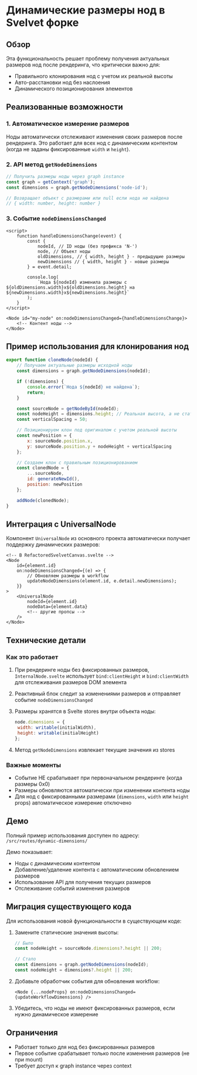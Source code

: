 # Динамические размеры нод в Svelvet форке

## Обзор

Эта функциональность решает проблему получения актуальных размеров нод после рендеринга, что критически важно для:

- Правильного клонирования нод с учетом их реальной высоты
- Авто-расстановки нод без наслоения
- Динамического позиционирования элементов

## Реализованные возможности

### 1. Автоматическое измерение размеров

Ноды автоматически отслеживают изменения своих размеров после рендеринга. Это работает для всех нод с динамическим контентом (когда не заданы фиксированные `width` и `height`).

### 2. API метод `getNodeDimensions`

```javascript
// Получить размеры ноды через graph instance
const graph = getContext('graph');
const dimensions = graph.getNodeDimensions('node-id');

// Возвращает объект с размерами или null если нода не найдена
// { width: number, height: number }
```

### 3. Событие `nodeDimensionsChanged`

```svelte
<script>
	function handleDimensionsChange(event) {
		const {
			nodeId, // ID ноды (без префикса 'N-')
			node, // Объект ноды
			oldDimensions, // { width, height } - предыдущие размеры
			newDimensions // { width, height } - новые размеры
		} = event.detail;

		console.log(
			`Нода ${nodeId} изменила размеры с ${oldDimensions.width}x${oldDimensions.height} на ${newDimensions.width}x${newDimensions.height}`
		);
	}
</script>

<Node id="my-node" on:nodeDimensionsChanged={handleDimensionsChange}>
	<!-- Контент ноды -->
</Node>
```

## Пример использования для клонирования нод

```javascript
export function cloneNode(nodeId) {
	// Получаем актуальные размеры исходной ноды
	const dimensions = graph.getNodeDimensions(nodeId);

	if (!dimensions) {
		console.error(`Нода ${nodeId} не найдена`);
		return;
	}

	const sourceNode = getNodeById(nodeId);
	const nodeHeight = dimensions.height; // Реальная высота, а не статическая
	const verticalSpacing = 50;

	// Позиционируем клон под оригиналом с учетом реальной высоты
	const newPosition = {
		x: sourceNode.position.x,
		y: sourceNode.position.y + nodeHeight + verticalSpacing
	};

	// Создаем клон с правильным позиционированием
	const clonedNode = {
		...sourceNode,
		id: generateNewId(),
		position: newPosition
	};

	addNode(clonedNode);
}
```

## Интеграция с UniversalNode

Компонент `UniversalNode` из основного проекта автоматически получает поддержку динамических размеров:

```svelte
<!-- В RefactoredSvelvetCanvas.svelte -->
<Node
    id={element.id}
    on:nodeDimensionsChanged={(e) => {
        // Обновляем размеры в workflow
        updateNodeDimensions(element.id, e.detail.newDimensions);
    }}
>
    <UniversalNode
        nodeId={element.id}
        nodeData={element.data}
        <!-- другие пропсы -->
    />
</Node>
```

## Технические детали

### Как это работает

1. При рендеринге ноды без фиксированных размеров, `InternalNode.svelte` использует `bind:clientHeight` и `bind:clientWidth` для отслеживания размеров DOM элемента

2. Реактивный блок следит за изменениями размеров и отправляет событие `nodeDimensionsChanged`

3. Размеры хранятся в Svelte stores внутри объекта ноды:

   ```javascript
   node.dimensions = {
   	width: writable(initialWidth),
   	height: writable(initialHeight)
   };
   ```

4. Метод `getNodeDimensions` извлекает текущие значения из stores

### Важные моменты

- Событие НЕ срабатывает при первоначальном рендеринге (когда размеры 0x0)
- Размеры обновляются автоматически при изменении контента ноды
- Для нод с фиксированными размерами (`dimensions`, `width` или `height` props) автоматическое измерение отключено

## Демо

Полный пример использования доступен по адресу: `/src/routes/dynamic-dimensions/`

Демо показывает:

- Ноды с динамическим контентом
- Добавление/удаление контента с автоматическим обновлением размеров
- Использование API для получения текущих размеров
- Отслеживание событий изменения размеров

## Миграция существующего кода

Для использования новой функциональности в существующем коде:

1. Замените статические значения высоты:

   ```javascript
   // Было
   const nodeHeight = sourceNode.dimensions?.height || 200;

   // Стало
   const dimensions = graph.getNodeDimensions(nodeId);
   const nodeHeight = dimensions?.height || 200;
   ```

2. Добавьте обработчик события для обновления workflow:

   ```svelte
   <Node {...nodeProps} on:nodeDimensionsChanged={updateWorkflowDimensions} />
   ```

3. Убедитесь, что ноды не имеют фиксированных размеров, если нужно динамическое измерение

## Ограничения

- Работает только для нод без фиксированных размеров
- Первое событие срабатывает только после изменения размеров (не при mount)
- Требует доступ к graph instance через context
